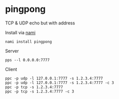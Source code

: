 # pingpong

TCP & UDP echo but with address

Install via [nami](https://github.com/txthinking/nami)

```
nami install pingpong
```

Server

```
pps --l 0.0.0.0:7777
```

Client

```
ppc -p udp -l 127.0.0.1:7777 -s 1.2.3.4:7777
ppc -p udp -l 127.0.0.1:7777 -s 1.2.3.4:7777 -c 3
ppc -p tcp -s 1.2.3.4:7777
ppc -p tcp -s 1.2.3.4:7777 -c 3
```
